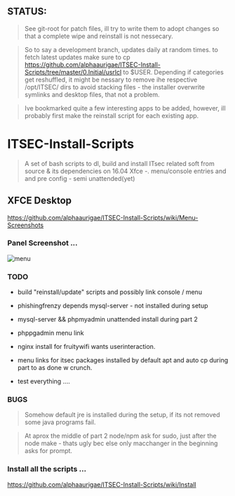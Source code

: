 ## STATUS: 
> See git-root for patch files, ill try to write them to adopt changes so that a complete wipe and reinstall is not nessecary. 

> So to say a development branch, updates daily at random times. to fetch latest updates make sure to cp https://github.com/alphaaurigae/ITSEC-Install-Scripts/tree/master/0.Initial/usrlcl to $USER. Depending if categories get reshuffled, it might be nessary to remove ihe respective /opt/ITSEC/ dirs to avoid stacking files - the installer overwrite symlinks and desktop files, that not a problem.

> Ive bookmarked quite a few interesting apps to be added, however, ill probably first make the reinstall script for each existing app.
# ITSEC-Install-Scripts

> A set of bash scripts to dl, build and install ITsec related soft from source & its dependencies on 16.04 Xfce -. menu/console entries and and pre config - semi unattended(yet)

## XFCE Desktop 

https://github.com/alphaaurigae/ITSEC-Install-Scripts/wiki/Menu-Screenshots

### Panel Screenshot ...
![menu](http://i.imgur.com/hUs1wM1.png)



### TODO

- build "reinstall/update" scripts and possibly link console / menu 

- phishingfrenzy depends mysql-server - not installed during setup

- mysql-server && phpmyadmin unattended install during part 2

- phppgadmin menu link

- nginx install for fruitywifi wants userinteraction.

- menu links for itsec packages installed by default apt and auto cp during part to as done w crunch.

- test everything ....

### BUGS
 
> Somehow default jre is installed during the setup, if its not removed some java programs fail.

> At aprox the middle of part 2 node/npm ask for sudo, just after the node make - thats ugly bec else only macchanger in the beginning asks for prompt.

### Install all the scripts ...

https://github.com/alphaaurigae/ITSEC-Install-Scripts/wiki/Install






